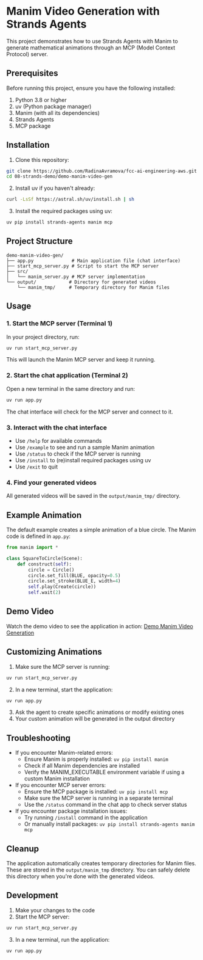 # Manim Video Generation with Strands Agents

This project demonstrates how to use Strands Agents with Manim to generate mathematical animations through an MCP (Model Context Protocol) server.


## Prerequisites

Before running this project, ensure you have the following installed:

1. Python 3.8 or higher
2. uv (Python package manager)
3. Manim (with all its dependencies)
4. Strands Agents
5. MCP package

## Installation

1. Clone this repository:
```bash
git clone https://github.com/RadinaAvramova/fcc-ai-engineering-aws.git
cd 08-strands-demo/demo-manim-video-gen
```

2. Install uv if you haven't already:
```bash
curl -LsSf https://astral.sh/uv/install.sh | sh
```

3. Install the required packages using uv:
```bash
uv pip install strands-agents manim mcp
```

## Project Structure

```
demo-manim-video-gen/
├── app.py              # Main application file (chat interface)
├── start_mcp_server.py # Script to start the MCP server
├── src/
│   └── manim_server.py # MCP server implementation
└── output/            # Directory for generated videos
    └── manim_tmp/     # Temporary directory for Manim files
```

## Usage

### 1. Start the MCP server (Terminal 1)
In your project directory, run:
```bash
uv run start_mcp_server.py
```
This will launch the Manim MCP server and keep it running.

### 2. Start the chat application (Terminal 2)
Open a new terminal in the same directory and run:
```bash
uv run app.py
```
The chat interface will check for the MCP server and connect to it.

### 3. Interact with the chat interface
- Use `/help` for available commands
- Use `/example` to see and run a sample Manim animation
- Use `/status` to check if the MCP server is running
- Use `/install` to (re)install required packages using uv
- Use `/exit` to quit

### 4. Find your generated videos
All generated videos will be saved in the `output/manim_tmp/` directory.

## Example Animation

The default example creates a simple animation of a blue circle. The Manim code is defined in `app.py`:

```python
from manim import *

class SquareToCircle(Scene):
    def construct(self):
        circle = Circle()
        circle.set_fill(BLUE, opacity=0.5)
        circle.set_stroke(BLUE_E, width=4)
        self.play(Create(circle))
        self.wait(2)
```

## Demo Video

Watch the demo video to see the application in action:
[Demo Manim Video Generation](https://youtu.be/QQmJlI4vR80)

## Customizing Animations

1. Make sure the MCP server is running:
```bash
uv run start_mcp_server.py
```
2. In a new terminal, start the application:
```bash
uv run app.py
```
3. Ask the agent to create specific animations or modify existing ones
4. Your custom animation will be generated in the output directory

## Troubleshooting

- If you encounter Manim-related errors:
  - Ensure Manim is properly installed: `uv pip install manim`
  - Check if all Manim dependencies are installed
  - Verify the MANIM_EXECUTABLE environment variable if using a custom Manim installation
- If you encounter MCP server errors:
  - Ensure the MCP package is installed: `uv pip install mcp`
  - Make sure the MCP server is running in a separate terminal
  - Use the `/status` command in the chat app to check server status
- If you encounter package installation issues:
  - Try running `/install` command in the application
  - Or manually install packages: `uv pip install strands-agents manim mcp`

## Cleanup

The application automatically creates temporary directories for Manim files. These are stored in the `output/manim_tmp` directory. You can safely delete this directory when you're done with the generated videos.

## Development

1. Make your changes to the code
2. Start the MCP server:
```bash
uv run start_mcp_server.py
```
3. In a new terminal, run the application:
```bash
uv run app.py
```
